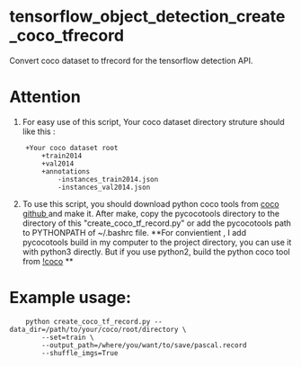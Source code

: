 # tensorflow_object_detection_create_coco_tfrecord



Convert coco dataset to tfrecord for the tensorflow detection API.
# Attention
1) For easy use of this script, Your coco dataset directory struture should like this :
```
    +Your coco dataset root
        +train2014
        +val2014
        +annotations
            -instances_train2014.json
            -instances_val2014.json
```
2) To use this script, you should download python coco tools from [coco github ](https://github.com/cocodataset/cocoapi) and make it.
After make, copy the pycocotools directory to the directory of this "create_coco_tf_record.py"
or add the pycocotools path to  PYTHONPATH of ~/.bashrc file.
**For convientient , I add pycocotools build in my computer to the project directory, you can use it with python3 directly. But if you use python2, build the python coco tool from [!coco](http://mscoco.org/dataset/#download) **

# Example usage:
```
    python create_coco_tf_record.py --data_dir=/path/to/your/coco/root/directory \
        --set=train \
        --output_path=/where/you/want/to/save/pascal.record
        --shuffle_imgs=True
```
